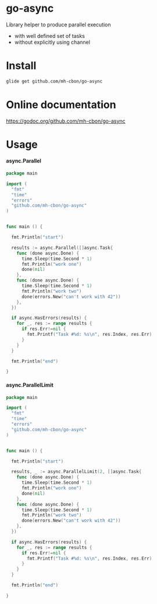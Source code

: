 # go-async

Library helper to produce parallel execution
- with well defined set of tasks
- without explicitly using channel

# Install

```sh
glide get github.com/mh-cbon/go-async
```

# Online documentation

https://godoc.org/github.com/mh-cbon/go-async

# Usage

#### async.Parallel

```go
package main

import (
  "fmt"
  "time"
  "errors"
  "github.com/mh-cbon/go-async"
)


func main () {

  fmt.Println("start")

  results := async.Parallel([]async.Task{
    func (done async.Done) {
      time.Sleep(time.Second * 1)
      fmt.Println("work one")
      done(nil)
    },
    func (done async.Done) {
      time.Sleep(time.Second * 1)
      fmt.Println("work two")
      done(errors.New("can't work with 42"))
    },
  })

  if async.HasErrors(results) {
    for _, res := range results {
      if res.Err!=nil {
        fmt.Printf("Task #%d: %s\n", res.Index, res.Err)
      }
    }
  }

  fmt.Println("end")

}

```


#### async.ParallelLimit

```go
package main

import (
  "fmt"
  "time"
  "errors"
  "github.com/mh-cbon/go-async"
)


func main () {

  fmt.Println("start")

  results, _ := async.ParallelLimit(2, []async.Task{
    func (done async.Done) {
      time.Sleep(time.Second * 1)
      fmt.Println("work one")
      done(nil)
    },
    func (done async.Done) {
      time.Sleep(time.Second * 1)
      fmt.Println("work two")
      done(errors.New("can't work with 42"))
    },
  })

  if async.HasErrors(results) {
    for _, res := range results {
      if res.Err!=nil {
        fmt.Printf("Task #%d: %s\n", res.Index, res.Err)
      }
    }
  }

  fmt.Println("end")

}

```
